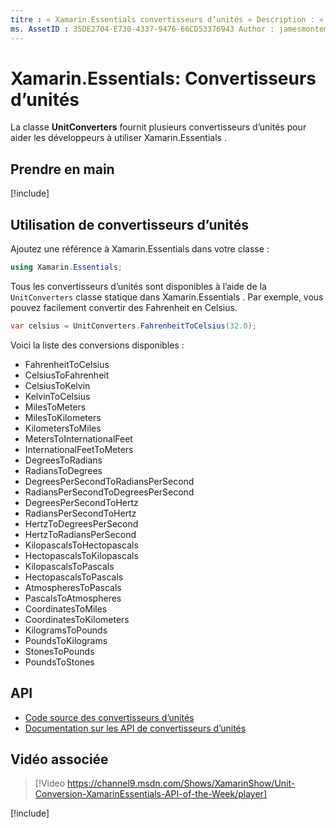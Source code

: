 ```yaml
---
titre : « Xamarin.Essentials convertisseurs d’unités » Description : « la classe UnitConverters dans Xamarin.Essentials fournit plusieurs convertisseurs d’unités pour aider les développeurs lors de l’utilisation de Xamarin.Essentials . »
ms. AssetID : 35DE2704-E730-4337-9476-66CD53376943 Author : jamesmontemagno ms. Custom : vidéo ms. Author : Jamont ms. Date : 01/06/2020 No-Loc : [ Xamarin.Forms , Xamarin.Essentials ]
---
```


# <a name="xamarinessentials-unit-converters"></a>Xamarin.Essentials: Convertisseurs d’unités

La classe **UnitConverters** fournit plusieurs convertisseurs d’unités pour aider les développeurs à utiliser Xamarin.Essentials .

## <a name="get-started"></a>Prendre en main

[!include[](~/essentials/includes/get-started.md)]

## <a name="using-unit-converters"></a>Utilisation de convertisseurs d’unités

Ajoutez une référence à Xamarin.Essentials dans votre classe :

```csharp
using Xamarin.Essentials;
```

Tous les convertisseurs d’unités sont disponibles à l’aide de la `UnitConverters` classe statique dans Xamarin.Essentials . Par exemple, vous pouvez facilement convertir des Fahrenheit en Celsius.

```csharp
var celsius = UnitConverters.FahrenheitToCelsius(32.0);
```

Voici la liste des conversions disponibles :

- FahrenheitToCelsius
- CelsiusToFahrenheit
- CelsiusToKelvin
- KelvinToCelsius
- MilesToMeters
- MilesToKilometers
- KilometersToMiles
- MetersToInternationalFeet
- InternationalFeetToMeters
- DegreesToRadians
- RadiansToDegrees
- DegreesPerSecondToRadiansPerSecond
- RadiansPerSecondToDegreesPerSecond
- DegreesPerSecondToHertz
- RadiansPerSecondToHertz
- HertzToDegreesPerSecond
- HertzToRadiansPerSecond
- KilopascalsToHectopascals
- HectopascalsToKilopascals
- KilopascalsToPascals
- HectopascalsToPascals
- AtmospheresToPascals
- PascalsToAtmospheres
- CoordinatesToMiles
- CoordinatesToKilometers
- KilogramsToPounds
- PoundsToKilograms
- StonesToPounds
- PoundsToStones

## <a name="api"></a>API

- [Code source des convertisseurs d’unités](https://github.com/xamarin/Essentials/tree/master/Xamarin.Essentials/Types/UnitConverters.shared.cs)
- [Documentation sur les API de convertisseurs d’unités](xref:Xamarin.Essentials.UnitConverters)

## <a name="related-video"></a>Vidéo associée

> [!Video https://channel9.msdn.com/Shows/XamarinShow/Unit-Conversion-XamarinEssentials-API-of-the-Week/player]

[!include[](~/essentials/includes/xamarin-show-essentials.md)]
